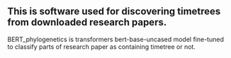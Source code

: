 ## This is software used for discovering timetrees from downloaded research papers.


BERT_phylogenetics is transformers bert-base-uncased model fine-tuned to classify parts of research paper as containing timetree or not.

